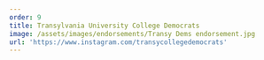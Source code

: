 ```yaml
---
order: 9
title: Transylvania University College Democrats
image: /assets/images/endorsements/Transy Dems endorsement.jpg
url: 'https://www.instagram.com/transycollegedemocrats'
---
```


